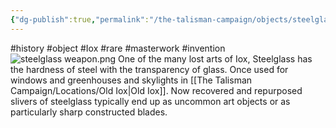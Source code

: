 ```yaml
---
{"dg-publish":true,"permalink":"/the-talisman-campaign/objects/steelglass/","noteIcon":""}
---
```


#history #object #Iox #rare #masterwork #invention
![steelglass weapon.png](/img/user/The%20Talisman%20Campaign/Objects/steelglass%20weapon.png)
One of the many lost arts of Iox, Steelglass has the hardness of steel with the transparency of glass. Once used for windows and greenhouses and skylights in [[The Talisman Campaign/Locations/Old Iox\|Old Iox]]. Now recovered and repurposed slivers of steelglass typically end up as uncommon art objects or as particularly sharp constructed blades.